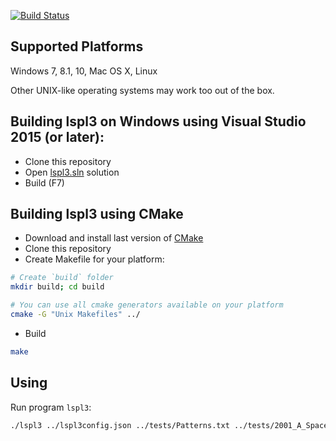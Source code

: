 [![Build Status](https://travis-ci.org/al-pacino/LSPL-3.svg?branch=master)](https://travis-ci.org/al-pacino/LSPL-3)

## Supported Platforms

Windows 7, 8.1, 10, Mac OS X, Linux

Other UNIX-like operating systems may work too out of the box.

## Building lspl3 on Windows using Visual Studio 2015 (or later):

- Clone this repository
- Open [lspl3.sln](lspl3.sln) solution
- Build (F7)

## Building lspl3 using CMake

- Download and install last version of [CMake](http://www.cmake.org/download/)
- Clone this repository
- Create Makefile for your platform:
```sh
# Create `build` folder
mkdir build; cd build

# You can use all cmake generators available on your platform
cmake -G "Unix Makefiles" ../
```
- Build
```sh
make
```

## Using

Run program `lspl3`:
```sh
./lspl3 ../lspl3config.json ../tests/Patterns.txt ../tests/2001_A_Space_Odyssey.json ""
```
